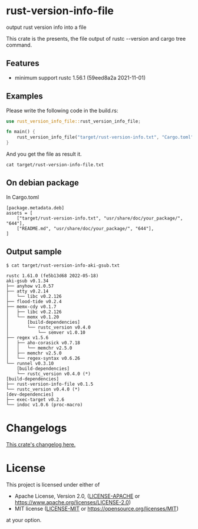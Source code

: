 # rust-version-info-file

output rust version info into a file

This crate is the presents, the file output of rustc --version and cargo tree command.

## Features

- minimum support rustc 1.56.1 (59eed8a2a 2021-11-01)

## Examples

Please write the following code in the build.rs:

```rust
use rust_version_info_file::rust_version_info_file;

fn main() {
    rust_version_info_file("target/rust-version-info.txt", "Cargo.toml");
}
```

And you get the file as result it.

```
cat target/rust-version-info-file.txt
```

## On debian package

In Cargo.toml

```
[package.metadata.deb]
assets = [
    ["target/rust-version-info.txt", "usr/share/doc/your_package/", "644"],
    ["README.md", "usr/share/doc/your_package/", "644"],
]
```

## Output sample

```
$ cat target/rust-version-info-aki-gsub.txt
```

```
rustc 1.61.0 (fe5b13d68 2022-05-18)
aki-gsub v0.1.34
├── anyhow v1.0.57
├── atty v0.2.14
│   └── libc v0.2.126
├── flood-tide v0.2.4
├── memx-cdy v0.1.7
│   ├── libc v0.2.126
│   └── memx v0.1.20
│       [build-dependencies]
│       └── rustc_version v0.4.0
│           └── semver v1.0.10
├── regex v1.5.6
│   ├── aho-corasick v0.7.18
│   │   └── memchr v2.5.0
│   ├── memchr v2.5.0
│   └── regex-syntax v0.6.26
└── runnel v0.3.10
    [build-dependencies]
    └── rustc_version v0.4.0 (*)
[build-dependencies]
├── rust-version-info-file v0.1.5
└── rustc_version v0.4.0 (*)
[dev-dependencies]
├── exec-target v0.2.6
└── indoc v1.0.6 (proc-macro)
```

# Changelogs

[This crate's changelog here.](https://github.com/aki-akaguma/rust-version-info-file/blob/main/CHANGELOG.md)

# License

This project is licensed under either of

 * Apache License, Version 2.0, ([LICENSE-APACHE](LICENSE-APACHE) or
   https://www.apache.org/licenses/LICENSE-2.0)
 * MIT license ([LICENSE-MIT](LICENSE-MIT) or
   https://opensource.org/licenses/MIT)

at your option.
